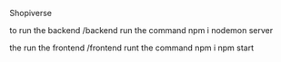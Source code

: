 Shopiverse 


to run the backend 
/backend 
run the command 
npm i 
nodemon server


the run the frontend
/frontend
runt the command
npm i 
npm start
